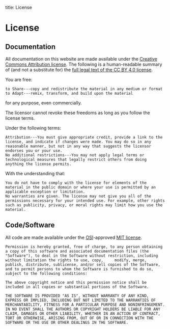 title: License

# License

## Documentation 
All documentation on this website are made available under the [Creative Commons Attribution license](https://creativecommons.org/licenses/by/4.0/). The following is a human-readable summary of (and not a substitute for) the [full legal text of the CC BY 4.0 license](https://creativecommons.org/licenses/by/4.0/legalcode).

You are free:

    to Share---copy and redistribute the material in any medium or format
    to Adapt---remix, transform, and build upon the material

for any purpose, even commercially.

The licensor cannot revoke these freedoms as long as you follow the license terms.

Under the following terms:

    Attribution---You must give appropriate credit, provide a link to the license, and indicate if changes were made. You may do so in any reasonable manner, but not in any way that suggests the licensor endorses you or your use.
    No additional restrictions---You may not apply legal terms or technological measures that legally restrict others from doing anything the license permits.

With the understanding that:

    You do not have to comply with the license for elements of the material in the public domain or where your use is permitted by an applicable exception or limitation.
    No warranties are given. The license may not give you all of the permissions necessary for your intended use. For example, other rights such as publicity, privacy, or moral rights may limit how you use the material.

## Code/Software
All code are made available under the [OSI](https://opensource.org/)-approved [MIT license](https://opensource.org/license/mit).
  

    Permission is hereby granted, free of charge, to any person obtaining a copy of this software and associated documentation files (the "Software"), to deal in the Software without restriction, including without limitation the rights to use, copy,     modify, merge, publish, distribute, sublicense, and/or sell copies of the Software, and to permit persons to whom the Software is furnished to do so, subject to the following conditions:

    The above copyright notice and this permission notice shall be included in all copies or substantial portions of the Software.

    THE SOFTWARE IS PROVIDED "AS IS", WITHOUT WARRANTY OF ANY KIND, EXPRESS OR IMPLIED, INCLUDING BUT NOT LIMITED TO THE WARRANTIES OF MERCHANTABILITY, FITNESS FOR A PARTICULAR PURPOSE AND NONINFRINGEMENT. IN NO EVENT SHALL THE AUTHORS OR COPYRIGHT HOLDERS BE LIABLE FOR ANY CLAIM, DAMAGES OR OTHER LIABILITY, WHETHER IN AN ACTION OF CONTRACT, TORT OR OTHERWISE, ARISING FROM, OUT OF OR IN CONNECTION WITH THE SOFTWARE OR THE USE OR OTHER DEALINGS IN THE SOFTWARE.
